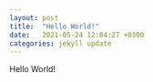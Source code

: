```yaml
---
layout: post
title:  "Hello World!"
date:   2021-05-24 12:04:27 +0300
categories: jekyll update
---
```

Hello World!

